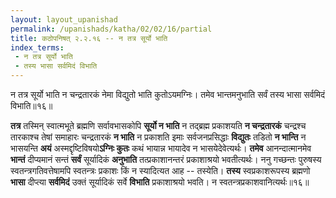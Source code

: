 ```yaml
---
layout: layout_upanishad
permalink: /upanishads/katha/02/02/16/partial
title: कठोपनिषत् २.२.१६ -- न तत्र सूर्यो भाति
index_terms:
 - न तत्र सूर्यो भाति
 - तस्य भासा सर्वमिदं विभाति
---
```


<div class="mulam" markdown="1">
न तत्र सूर्यो भाति न चन्द्रतारकं नेमा विद्युतो भाति कुतोऽयमग्निः।  
तमेव भान्तमनुभाति सर्वं तस्य भासा सर्वमिदं विभाति॥१६॥
</div>

**तत्र** तस्मिन् स्वात्मभूते ब्रह्मणि सर्वावभासकोपि **सूर्यो न भाति** न तद्ब्रह्म प्रकाशयति
**न चन्द्रतारकं** चन्द्रश्च तारकाश्च तेषां समाहारः चन्द्रतारकं **न भाति** न प्रकाशति इमाः सर्वजनप्रसिद्धाः **विद्युतः** तडितो **न भान्ति** न भासयन्ति **अयं** अस्मद्दृष्टिविषयो**ऽग्निः कुतः** कथं भायान्न भायादेव न भासयेदेवेत्यर्थः।
**तमेव** आनन्दात्मानमेव **भान्तं** दीप्यमानं सन्तं **सर्वं** सूर्यादिकं **अनुभाति** तत्प्रकाशानन्तरं प्रकाशाश्रयो भवतीत्यर्थः।
ननु गच्छन्तः पुरुषस्य स्वतन्त्रगतिवत्तेषामपि स्वतन्त्रः
प्रकाशः किं न स्यादित्यत आह -- तस्येति।
**तस्य** स्वप्रकाशरूपस्य ब्रह्मणो
**भासा** दीप्त्या **सर्वमिदं** उक्तं सूर्यादिकं सर्वे **विभाति** प्रकाशाश्रयो भवति। 
न
स्वतन्त्रप्रकाशवानित्यर्थः॥१६॥


